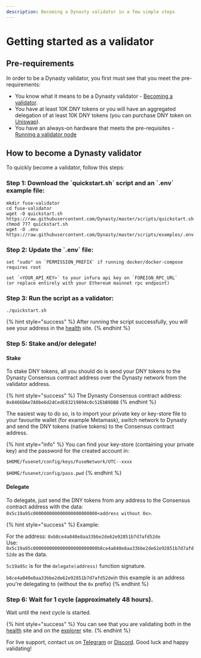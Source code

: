 ```yaml
---
description: Becoming a Dynasty validator in a few simple steps
---
```


# Getting started as a validator

## Pre-requirements

In order to be a Dynasty validator, you first must see that you meet the pre-requirements:

* You know what it means to be a Dynasty validator - [Becoming a validator](how-to-become-a-validator.md#what-it-means-to-be-a-validator).
* You have at least 10K DNY tokens or you will have an aggregated delegation of at least 10K DNY tokens \(you can purchase DNY token on [Uniswap](https://uniswap.exchange/swap/0x970b9bb2c0444f5e81e9d0efb84c8ccdcdcaf84d)\).
* You have an always-on hardware that meets the pre-requisites - [Running a validator node](run-your-own-validator.md#pre-requisites)

## How to become a Dynasty validator

To quickly become a validator, follow this steps:

### Step 1: Download the \`quickstart.sh\` script and an \`.env\` example file:

```text
mkdir fuse-validator
cd fuse-validator
wget -O quickstart.sh https://raw.githubusercontent.com/Dynasty/master/scripts/quickstart.sh
chmod 777 quickstart.sh
wget -O .env https://raw.githubusercontent.com/Dynasty/master/scripts/examples/.env.validator.example
```

### Step 2: Update the \`.env\` file:

```text
set "sudo" on `PERMISSION_PREFIX` if running docker/docker-compose requires root

set `<YOUR_API_KEY>` to your infura api key on `FOREIGN_RPC_URL`
(or replace entirely with your Ethereum mainnet rpc endpoint)
```

### Step 3: Run the script as a validator:

```text
./quickstart.sh
```

{% hint style="success" %}
After running the script successfully, you will see your address in the [health](https://status.dynastycoin.io/) site.
{% endhint %}

### Step 5: Stake and/or delegate!

#### Stake

To stake DNY tokens, all you should do is send your DNY tokens to the Dynasty Consensus contract address over the Dynasty network from the validator address.

{% hint style="success" %}
The Dynasty Consensus contract address: `0x8466DAe7A0be6d24CedE83219094c0c52EbB9DBB`
{% endhint %}

The easiest way to do so, is to import your private key or key-store file to your favourite wallet \(for example Metamask\), switch network to Dynasty and send the DNY tokens \(native tokens\) to the Consensus contract address.

{% hint style="info" %}
You can find your key-store \(containing your private key\) and the password for the created account in:

`$HOME/fusenet/config/keys/FuseNetwork/UTC--xxxx`

`$HOME/fusenet/config/pass.pwd`
{% endhint %}

#### Delegate

To delegate, just send the DNY tokens from any address to the Consensus contract address with the data: `0x5c19a95c000000000000000000000000<address without 0x>`.

{% hint style="success" %}
Example:

For the address: `0xb8ce4a040e8aa33bbe2de62e92851b7d7afd52de`  
Use: `0x5c19a95c000000000000000000000000b8ce4a040e8aa33bbe2de62e92851b7d7afd52de` as the data.

`5c19a95c` is for the `delegate(address)` function signature.

`b8ce4a040e8aa33bbe2de62e92851b7d7afd52de`in this example is an address you're delegating to \(without the `0x` prefix\)
{% endhint %}

### Step 6: Wait for 1 cycle \(approximately 48 hours\).

Wait until the next cycle is started.

{% hint style="success" %}
You can see that you are validating both in the [health](https://status.dynastycoin.io/) site and on the [explorer](https://scan.dynastycoin.io) site.
{% endhint %}

For live support, contact us on [Telegram](https://t.me/) or [Discord](https://discord.gg/). Good luck and happy validating!

